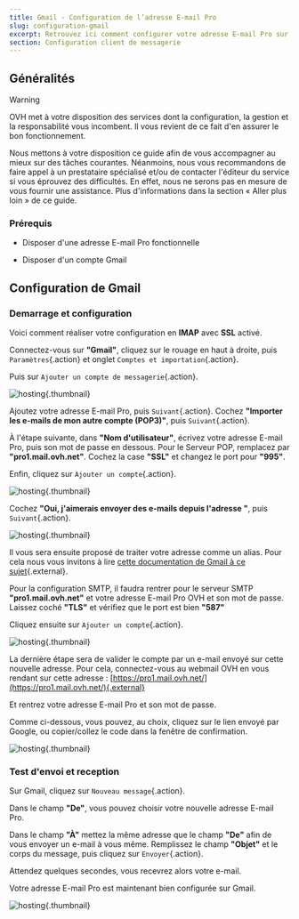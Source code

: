 ```yaml
---
title: Gmail - Configuration de l’adresse E-mail Pro
slug: configuration-gmail
excerpt: Retrouvez ici comment configurer votre adresse E-mail Pro sur Gmail
section: Configuration client de messagerie
---
```


## Généralités

> [!warning]
>
> OVH met à votre disposition des services dont la configuration, la gestion et la responsabilité vous incombent. Il vous revient de ce fait d'en assurer le bon fonctionnement.
> 
> Nous mettons à votre disposition ce guide afin de vous accompagner au mieux sur des tâches courantes. Néanmoins, nous vous recommandons de faire appel à un prestataire spécialisé et/ou de contacter l'éditeur du service si vous éprouvez des difficultés. En effet, nous ne serons pas en mesure de vous fournir une assistance. Plus d'informations dans la section « Aller plus loin » de ce guide.
> 

### Prérequis

- Disposer d'une adresse E-mail Pro fonctionnelle

- Disposer d'un compte Gmail

## Configuration de Gmail

### Demarrage et configuration

Voici comment réaliser votre configuration en  **IMAP**  avec  **SSL** activé.

Connectez-vous sur **"Gmail"**, cliquez sur le rouage en haut à droite, puis `Paramètres`{.action} et onglet `Comptes et importation`{.action}.

Puis sur `Ajouter un compte de messagerie`{.action}.

![hosting](images/01.png){.thumbnail}

Ajoutez votre adresse E-mail Pro, puis `Suivant`{.action}. Cochez **"Importer les e-mails de mon autre compte (POP3)"**, puis `Suivant`{.action}.

À l'étape suivante, dans **"Nom d'utilisateur"**, écrivez votre adresse E-mail Pro, puis son mot de passe en dessous. Pour le Serveur POP, remplacez par **"pro1.mail.ovh.net"**. Cochez la case **"SSL"** et changez le port pour **"995"**.

Enfin, cliquez sur `Ajouter un compte`{.action}.

![hosting](images/02.png){.thumbnail}

Cochez **"Oui, j'aimerais envoyer des e-mails depuis l'adresse "**, puis `Suivant`{.action}.

![hosting](images/03.png){.thumbnail}

Il vous sera ensuite proposé de traiter votre adresse comme un alias. Pour cela nous vous invitons à lire [cette documentation de Gmail à ce sujet](https://support.google.com/a/answer/1710338?hl=fr&ref_topic=4388832&authuser=0/){.external}.

Pour la configuration SMTP, il faudra rentrer pour le serveur SMTP **"pro1.mail.ovh.net"** et votre adresse E-mail Pro OVH et son mot de passe. Laissez coché **"TLS"** et vérifiez que le port est bien **"587"**

Cliquez ensuite sur `Ajouter un compte`{.action}.

![hosting](images/04.png){.thumbnail}

La dernière étape sera de valider le compte par un e-mail envoyé sur cette nouvelle adresse. Pour cela, connectez-vous au webmail OVH en vous rendant sur cette adresse : [https://pro1.mail.ovh.net/](https://pro1.mail.ovh.net/){.external}

Et rentrez votre adresse E-mail Pro et son mot de passe.

Comme ci-dessous, vous pouvez, au choix, cliquez sur le lien envoyé par Google, ou copier/collez le code dans la fenêtre de confirmation.

![hosting](images/05.png){.thumbnail}

### Test d'envoi et reception

Sur Gmail, cliquez sur `Nouveau message`{.action}.

Dans le champ **"De"**, vous pouvez choisir votre nouvelle adresse E-mail Pro.

Dans le champ **"À"** mettez la même adresse que le champ **"De"** afin de vous envoyer un e-mail à vous même. Remplissez le champ **"Objet"** et le corps du message, puis cliquez sur `Envoyer`{.action}.

Attendez quelques secondes, vous recevrez alors votre e-mail.

Votre adresse E-mail Pro est maintenant bien configurée sur Gmail.

![hosting](images/06.png){.thumbnail}